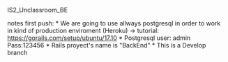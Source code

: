 IS2_Unclassroom_BE


notes first push:
    * We are going to use allways postgresql in order to work in kind of production enviroment (Heroku)  -> tutorial: https://gorails.com/setup/ubuntu/17.10
    * Postgresql user: admin Pass:123456
    * Rails proyect's name is "BackEnd"
    * This is a Develop branch